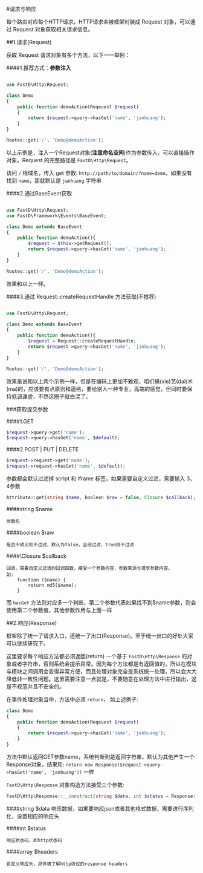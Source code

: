 #请求与响应

每个路由对应每个HTTP请求，HTTP请求会被框架封装成 Request 对象，可以通过 Request 对象获取相关请求信息。

##1.请求(Request)

获取 Request 请求对象有多个方法，以下一一举例：

####1.推荐方式：**参数注入**

```php

use FastD\Http\Request;

class Demo
{
    public function demoAction(Reqeuest $request)
    {
        return $request->query->hasGet('name', 'janhuang');
    }
}

Routes::get('/', 'Demo@demoAction');
```

以上示例是，注入一个Request对象(**注意命名空间**)作为参数传入，可以直接操作对象，Request 的完整路径是 `FastD\Http\Request`。

访问 `/` 根域名，传入 get 参数: `http://path/to/domain/?name=demo`，如果没有找到 `name`，那就默认是 `janhuang` 字符串


####2.通过BaseEvent获取

```php

use FastD\Http\Request;
use FastD\Framework\Events\BaseEvent;

class Demo extends BaseEvent
{
    public function demoAction(){
        $request = $this->getRequest();
        return $request->query->hasGet('name', 'janhuang');
    }
}

Routes::get('/', 'Demo@demoAction');

```

效果和以上一样。

####3.通过 Request::createRequestHandle 方法获取(不推荐)

```php

use FastD\Http\Request;

class Demo extends BaseEvent
{
    public function demoAction(){
        $request = Request::createRequestHandle;
        return $request->query->hasGet('name', 'janhuang');
    }
}

Routes::get('/', 'Demo@demoAction');

```

效果虽说和以上两个示例一样，但是在编码上更加不雅观，咱们搞(xie)艺(dai)术(ma)的，应该要有点原则和逼格，要给别人一种专业，高端的感觉，但同时要保持低调谦虚，不然这圈子就白混了。

###获取提交参数

####1.GET

```php
$request->query->get('name');
$request->query->hasGet('name', $default);
```

####2.POST | PUT | DELETE

```php
$request->request->get('name');
$request->request->hasGet('name', $default);
```

参数都会默认过滤掉 script 和 iframe 标签，如果需要自定义过滤，需要输入 3，4参数

```php
Attribute::get(string $name, boolean $raw = false, Closure $callback);
```

####string $name

    参数名
    
####boolean $raw
    
    是否不转义和不过滤，默认为false，全部过滤，true则不过滤
    
####\Closure $callback

    回调，需要自定义过滤的回调函数，接受一个参数内容，参数来源与请求参数内容。
    如:
        function ($name) {
            return md5($name);
        }

而 `hasGet` 方法则对应多一个判断，第二个参数代表如果找不到$name参数，则会使用第二个参数值，其他参数作用与上面一样



##2.响应(Response)

框架除了统一了请求入口，还统一了出口(Response)。至于统一出口的好处大家可以继续研究下。

这里要求每个响应方法都必须返回(return) 一个基于 `FastD\Http\Response` 的对象或者字符串，否则系统会提示异常。因为每个方法都是有返回值的，所以在模块与模块之间调用会变得异常方便，而且处理对象完全是系统统一处理，所以会大大降低非一致性问题。这里需要注意一点就是，不要随意在处理方法中进行输出，这是不规范并且不安全的。

在事件处理对象当中，方法中必须 `return`， 如上述例子:

```php
class Demo
{
    public function demoAction(Reqeuest $request)
    {
        return $request->query->hasGet('name', 'janhuang');
    }
}
```

方法中默认返回GET参数name，系统判断到是返回字符串，默认为其他产生一个Response对象，结果和: `return new Response($request->query->hasGet('name', 'janhuang'))` 一样

`FastD\Http\Response` 对象构造方法接受三个参数:

```php
FastD\Http\Response::__construct(string $data, int $status = Response::HTTP_OK, array $headers = []);
```

####string $data
    响应数据，如果要响应json或者其他格式数据，需要进行序列化，设置相应的响应头
    
####int $status

    响应状态码，即http状态码
    
####array $headers
    
    自定义响应头，具体请了解http协议的response headers